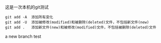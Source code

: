 这是一次本机的git测试



```
git add -A  添加所有变化
git add -U  添加被修改(modified)和被删除(deleted)文件，不包括新文件(new)
git add .   添加新文件(new)和被修改(modified)文件，不包括被删除(deleted)文件
```

a new branch test
